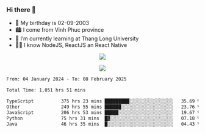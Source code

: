 ### Hi there 👋
- 🎂 My birthday is 02-09-2003
- 🏙️ I come from Vinh Phuc province
- 🌱 I’m currently learning at Thang Long University
- 🧑‍💻 I know NodeJS, ReactJS an React Native
<p align="center"><img src="https://github-readme-stats.vercel.app/api?username=tmquang0209&show_icons=true&theme=gradient"></p>
<p align="center"><img src="https://github-readme-stats.vercel.app/api/top-langs/?username=tmquang0209&hide=scss,css&langs_count=10"></p>
<!--START_SECTION:waka-->

```txt
From: 04 January 2024 - To: 08 February 2025

Total Time: 1,051 hrs 51 mins

TypeScript          375 hrs 23 mins █████████░░░░░░░░░░░░░░░░   35.69 %
Other               249 hrs 55 mins ██████░░░░░░░░░░░░░░░░░░░   23.76 %
JavaScript          206 hrs 53 mins █████░░░░░░░░░░░░░░░░░░░░   19.67 %
Python              75 hrs 31 mins  █▓░░░░░░░░░░░░░░░░░░░░░░░   07.18 %
Java                46 hrs 35 mins  █░░░░░░░░░░░░░░░░░░░░░░░░   04.43 %
```

<!--END_SECTION:waka-->
